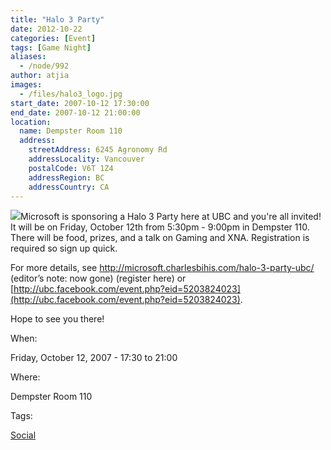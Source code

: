 ```yaml
---
title: "Halo 3 Party"
date: 2012-10-22
categories: [Event]
tags: [Game Night]
aliases:
  - /node/992
author: atjia
images:
  - /files/halo3_logo.jpg
start_date: 2007-10-12 17:30:00
end_date: 2007-10-12 21:00:00
location:
  name: Dempster Room 110
  address:
    streetAddress: 6245 Agronomy Rd
    addressLocality: Vancouver
    postalCode: V6T 1Z4
    addressRegion: BC
    addressCountry: CA
---
```


![](/files/halo3_logo.jpg)Microsoft is sponsoring a Halo 3 Party here at UBC and you're all invited! It will be on Friday, October 12th from 5:30pm - 9:00pm in Dempster 110. There will be food, prizes, and a talk on Gaming and XNA. Registration is required so sign up quick.

For more details, see
http://microsoft.charlesbihis.com/halo-3-party-ubc/ (editor’s note: now gone) (register here) or
[http://ubc.facebook.com/event.php?eid=5203824023](http://ubc.facebook.com/event.php?eid=5203824023).

Hope to see you there!

When:

Friday, October 12, 2007 - 17:30 to 21:00

Where:

Dempster Room 110

Tags:

[Social](/social)

